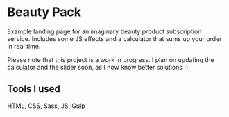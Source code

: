 # Beauty Pack
Example landing page for an imaginary beauty product subscription service. Includes some JS effects and a calculator that sums up your order in real time.

Please note that this project is a work in progress. I plan on updating the calculator and the slider soon, as I now know better solutions ;)  
 
## Tools I used
HTML, CSS, Sass, JS, Gulp


